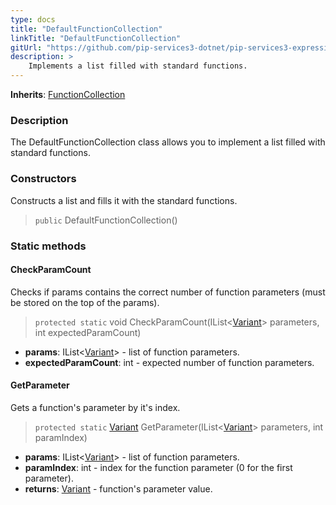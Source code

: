 ```yaml
---
type: docs
title: "DefaultFunctionCollection"
linkTitle: "DefaultFunctionCollection"
gitUrl: "https://github.com/pip-services3-dotnet/pip-services3-expressions-dotnet"
description: > 
    Implements a list filled with standard functions.
---
```


**Inherits**: [FunctionCollection](../function_collection)

### Description

The DefaultFunctionCollection class allows you to implement a list filled with standard functions.

### Constructors
Constructs a list and fills it with the standard functions.

> `public` DefaultFunctionCollection()

### Static methods

#### CheckParamCount
Checks if params contains the correct number of function parameters (must be stored on the top of the params).

> `protected static` void CheckParamCount(IList<[Variant](../../../variants/variant)> parameters, int expectedParamCount)

- **params**: IList<[Variant](../../../variants/variant)> - list of function parameters.
- **expectedParamCount**: int - expected number of function parameters.

#### GetParameter
Gets a function's parameter by it's index.

> `protected static` [Variant](../../../variants/variant) GetParameter(IList<[Variant](../../../variants/variant)> parameters, int paramIndex)

- **params**: IList<[Variant](../../../variants/variant)> - list of function parameters.
- **paramIndex**: int - index for the function parameter (0 for the first parameter).
- **returns**: [Variant](../../../variants/variant) - function's parameter value.
